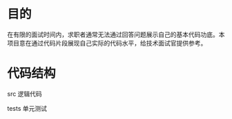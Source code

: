 # 目的

在有限的面试时间内，求职者通常无法通过回答问题展示自己的基本代码功底。本项目意在通过代码片段展现自己实际的代码水平，给技术面试官提供参考。

# 代码结构

src 逻辑代码

tests  单元测试